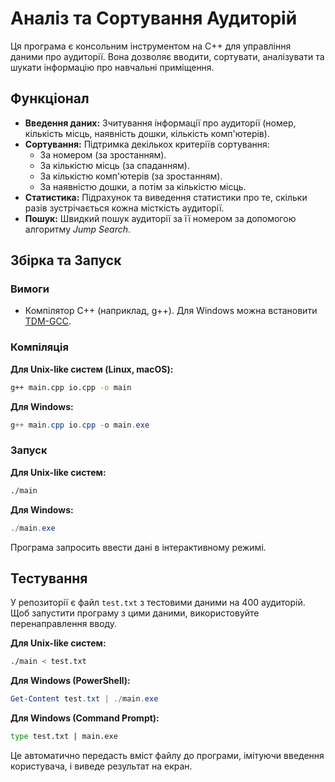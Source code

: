 # Аналіз та Сортування Аудиторій

Ця програма є консольним інструментом на C++ для управління даними про аудиторії. Вона дозволяє вводити, сортувати, аналізувати та шукати інформацію про навчальні приміщення.

## Функціонал

- **Введення даних:** Зчитування інформації про аудиторії (номер, кількість місць, наявність дошки, кількість комп'ютерів).
- **Сортування:** Підтримка декількох критеріїв сортування:
  - За номером (за зростанням).  
  - За кількістю місць (за спаданням).  
  - За кількістю комп'ютерів (за зростанням).
  - За наявністю дошки, а потім за кількістю місць.
- **Статистика:** Підрахунок та виведення статистики про те, скільки разів зустрічається кожна місткість аудиторії.
- **Пошук:** Швидкий пошук аудиторії за її номером за допомогою алгоритму *Jump Search*.

## Збірка та Запуск

### Вимоги

- Компілятор C++ (наприклад, g++). Для Windows можна встановити [TDM-GCC](https://jmeubank.github.io/tdm-gcc/).

### Компіляція

**Для Unix-like систем (Linux, macOS):**

```bash
g++ main.cpp io.cpp -o main
```

**Для Windows:**

```powershell
g++ main.cpp io.cpp -o main.exe
```

### Запуск

**Для Unix-like систем:**

```bash
./main
```

**Для Windows:**

```powershell
./main.exe
```

Програма запросить ввести дані в інтерактивному режимі.

## Тестування

У репозиторії є файл `test.txt` з тестовими даними на 400 аудиторій. Щоб запустити програму з цими даними, використовуйте перенаправлення вводу.

**Для Unix-like систем:**

```bash
./main < test.txt
```

**Для Windows (PowerShell):**

```powershell
Get-Content test.txt | ./main.exe
```

**Для Windows (Command Prompt):**

```cmd
type test.txt | main.exe
```

Це автоматично передасть вміст файлу до програми, імітуючи введення користувача, і виведе результат на екран.
